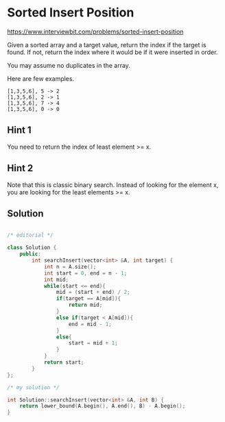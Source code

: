 # Sorted Insert Position

https://www.interviewbit.com/problems/sorted-insert-position


Given a sorted array and a target value, return the index if the target is found. If not, return the index where it would be if it were inserted in order.

You may assume no duplicates in the array.

Here are few examples.
```
[1,3,5,6], 5 -> 2
[1,3,5,6], 2 -> 1
[1,3,5,6], 7 -> 4
[1,3,5,6], 0 -> 0
```

## Hint 1

You need to return the index of least element >= x.

## Hint 2

Note that this is classic binary search. Instead of looking for the element x, 
you are looking for the least elements >= x.
## Solution

```cpp

/* editorial */

class Solution {
    public:
        int searchInsert(vector<int> &A, int target) {
            int n = A.size();
            int start = 0, end = n - 1;
            int mid;
            while(start <= end){
                mid = (start + end) / 2;
                if(target == A[mid]){
                    return mid;
                }
                else if(target < A[mid]){
                    end = mid - 1;
                }
                else{
                    start = mid + 1;
                }
            }
            return start;
        }
};

/* my solution */

int Solution::searchInsert(vector<int> &A, int B) {
    return lower_bound(A.begin(), A.end(), B) - A.begin();
}
```